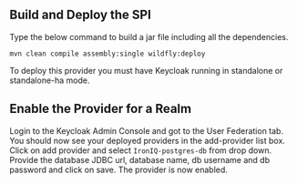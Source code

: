 ## Build and Deploy the SPI

Type the below command to build a jar file including all the dependencies.

```
mvn clean compile assembly:single wildfly:deploy
```

To deploy this provider you must have <span>Keycloak</span> running in standalone or standalone-ha mode.

## Enable the Provider for a Realm

Login to the <span>Keycloak</span> Admin Console and got to the User Federation tab. You should now see your deployed providers in the add-provider list box.
Click on add provider and select `IronIQ-postgres-db` from drop down. Provide the database JDBC url, database name, db username and db password and click on save.
The provider is now enabled.
